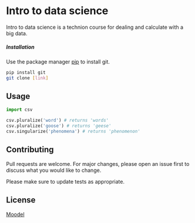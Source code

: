 # Intro to data science

Intro to data science is a technion course for dealing and calculate with a big data.

##### Installation

Use the package manager [pip](https://pip.pypa.io/en/stable/) to install git.

```bash
pip install git
git clone [link]
```

## Usage

```python
import csv

csv.pluralize('word') # returns 'words'
csv.pluralize('goose') # returns 'geese'
csv.singularize('phenomena') # returns 'phenomenon'
```

## Contributing
Pull requests are welcome. For major changes, please open an issue first to discuss what you would like to change.

Please make sure to update tests as appropriate.

## License
[Moodel](https://moodle.technion.ac.il/)
